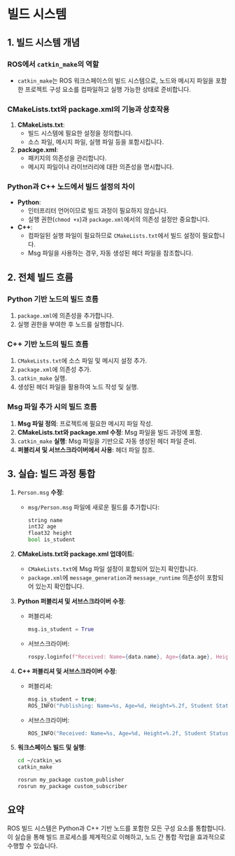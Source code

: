 # 빌드 시스템

## 1. 빌드 시스템 개념

### **ROS에서** `catkin_make`**의 역할**

* `catkin_make`는 ROS 워크스페이스의 빌드 시스템으로, 노드와 메시지 파일을 포함한 프로젝트 구성 요소를 컴파일하고 실행 가능한 상태로 준비합니다.

### **CMakeLists.txt와 package.xml의 기능과 상호작용**

1. **CMakeLists.txt**:
   * 빌드 시스템에 필요한 설정을 정의합니다.
   * 소스 파일, 메시지 파일, 실행 파일 등을 포함시킵니다.
2. **package.xml**:
   * 패키지의 의존성을 관리합니다.
   * 메시지 파일이나 라이브러리에 대한 의존성을 명시합니다.

### **Python과 C++ 노드에서 빌드 설정의 차이**

* **Python**:
  * 인터프리터 언어이므로 빌드 과정이 필요하지 않습니다.
  * 실행 권한(`chmod +x`)과 `package.xml`에서의 의존성 설정만 중요합니다.
* **C++**:
  * 컴파일된 실행 파일이 필요하므로 `CMakeLists.txt`에서 빌드 설정이 필요합니다.
  * Msg 파일을 사용하는 경우, 자동 생성된 헤더 파일을 참조합니다.

## 2. 전체 빌드 흐름

### Python 기반 노드의 빌드 흐름

1. `package.xml`에 의존성을 추가합니다.
2. 실행 권한을 부여한 후 노드를 실행합니다.

### C++ 기반 노드의 빌드 흐름

1. `CMakeLists.txt`에 소스 파일 및 메시지 설정 추가.
2. `package.xml`에 의존성 추가.
3. `catkin_make` 실행.
4. 생성된 헤더 파일을 활용하여 노드 작성 및 실행.

### Msg 파일 추가 시의 빌드 흐름

1. **Msg 파일 정의**: 프로젝트에 필요한 메시지 파일 작성.
2. **CMakeLists.txt와 package.xml 수정**: Msg 파일을 빌드 과정에 포함.
3. `catkin_make` **실행**: Msg 파일을 기반으로 자동 생성된 헤더 파일 준비.
4. **퍼블리셔 및 서브스크라이버에서 사용**: 헤더 파일 참조.

## 3. 실습: 빌드 과정 통합

1. `Person.msg` **수정**:
   *   `msg/Person.msg` 파일에 새로운 필드를 추가합니다:

       ```python
       string name
       int32 age
       float32 height
       bool is_student
       ```
2. **CMakeLists.txt와 package.xml 업데이트**:
   * `CMakeLists.txt`에 Msg 파일 설정이 포함되어 있는지 확인합니다.
   * `package.xml`에 `message_generation`과 `message_runtime` 의존성이 포함되어 있는지 확인합니다.
3. **Python 퍼블리셔 및 서브스크라이버 수정**:
   *   퍼블리셔:

       ```python
       msg.is_student = True
       ```
   *   서브스크라이버:

       ```python
       rospy.loginfo(f"Received: Name={data.name}, Age={data.age}, Height={data.height}, Student Status: {data.is_student}")
       ```
4. **C++ 퍼블리셔 및 서브스크라이버 수정**:
   *   퍼블리셔:

       ```cpp
       msg.is_student = true;
       ROS_INFO("Publishing: Name=%s, Age=%d, Height=%.2f, Student Status: %s", msg.name.c_str(), msg.age, msg.height, msg.is_student ? "True" : "False");
       ```
   *   서브스크라이버:

       ```cpp
       ROS_INFO("Received: Name=%s, Age=%d, Height=%.2f, Student Status: %s", msg->name.c_str(), msg->age, msg->height, msg->is_student ? "True" : "False");
       ```
5.  **워크스페이스 빌드 및 실행**:

    ```bash
    cd ~/catkin_ws
    catkin_make

    rosrun my_package custom_publisher
    rosrun my_package custom_subscriber
    ```

## 요약

ROS 빌드 시스템은 Python과 C++ 기반 노드를 포함한 모든 구성 요소를 통합합니다. 이 실습을 통해 빌드 프로세스를 체계적으로 이해하고, 노드 간 통합 작업을 효과적으로 수행할 수 있습니다.
